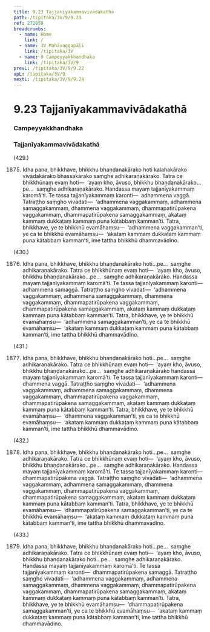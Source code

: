 ```yaml
---
title: 9.23 Tajjanīyakammavivādakathā
path: /tipitaka/3V/9/9.23
ref: 272059
breadcrumbs:
  - name: Home
    link: /
  - name: 3V Mahāvaggapāḷi
    link: /tipitaka/3V
  - name: 9 Campeyyakkhandhaka
    link: /tipitaka/3V/9
prevL: /tipitaka/3V/9/9.22
upL: /tipitaka/3V/9
nextL: /tipitaka/3V/9/9.24
---
```


# 9.23 Tajjanīyakammavivādakathā

### Campeyyakkhandhaka

### Tajjanīyakammavivādakathā

(429.)

1875. Idha pana, bhikkhave, bhikkhu bhaṇḍanakārako hoti kalahakārako vivādakārako bhassakārako saṃghe adhikaraṇakārako. Tatra ce bhikkhūnaṃ evaṃ hoti—  ‘ayaṃ kho, āvuso, bhikkhu bhaṇḍanakārako…pe…  saṃghe adhikaraṇakārako. Handassa mayaṃ tajjanīyakammaṃ karomā’ti. Te tassa tajjanīyakammaṃ karonti—  adhammena vaggā. Tatraṭṭho saṃgho vivadati—  ‘adhammena vaggakammaṃ, adhammena samaggakammaṃ, dhammena vaggakammaṃ, dhammapatirūpakena vaggakammaṃ, dhammapatirūpakena samaggakammaṃ, akataṃ kammaṃ dukkaṭaṃ kammaṃ puna kātabbaṃ kamman’ti. Tatra, bhikkhave, ye te bhikkhū evamāhaṃsu—  ‘adhammena vaggakamman’ti, ye ca te bhikkhū evamāhaṃsu—  ‘akataṃ kammaṃ dukkaṭaṃ kammaṃ puna kātabbaṃ kamman’ti, ime tattha bhikkhū dhammavādino.

(430.)

1876. Idha pana, bhikkhave, bhikkhu bhaṇḍanakārako hoti…pe…  saṃghe adhikaraṇakārako. Tatra ce bhikkhūnaṃ evaṃ hoti—  ‘ayaṃ kho, āvuso, bhikkhu bhaṇḍanakārako…pe…  saṃghe adhikaraṇakārako. Handassa mayaṃ tajjanīyakammaṃ karomā’ti. Te tassa tajjanīyakammaṃ karonti—  adhammena samaggā. Tatraṭṭho saṃgho vivadati—  ‘adhammena vaggakammaṃ, adhammena samaggakammaṃ, dhammena vaggakammaṃ, dhammapatirūpakena vaggakammaṃ, dhammapatirūpakena samaggakammaṃ, akataṃ kammaṃ dukkaṭaṃ kammaṃ puna kātabbaṃ kamman’ti. Tatra, bhikkhave, ye te bhikkhū evamāhaṃsu—  ‘adhammena samaggakamman’ti, ye ca te bhikkhū evamāhaṃsu—  ‘akataṃ kammaṃ dukkaṭaṃ kammaṃ puna kātabbaṃ kamman’ti, ime tattha bhikkhū dhammavādino.

(431.)

1877. Idha pana, bhikkhave, bhikkhu bhaṇḍanakārako hoti…pe…  saṃghe adhikaraṇakārako. Tatra ce bhikkhūnaṃ evaṃ hoti—  ‘ayaṃ kho, āvuso, bhikkhu bhaṇḍanakārako…pe…  saṃghe adhikaraṇakārako handassa mayaṃ tajjanīyakammaṃ karomā’ti. Te tassa tajjanīyakammaṃ karonti—  dhammena vaggā. Tatraṭṭho saṃgho vivadati—  ‘adhammena vaggakammaṃ, adhammena samaggakammaṃ, dhammena vaggakammaṃ, dhammapatirūpakena vaggakammaṃ, dhammapatirūpakena samaggakammaṃ, akataṃ kammaṃ dukkaṭaṃ kammaṃ puna kātabbaṃ kamman’ti. Tatra, bhikkhave, ye te bhikkhū evamāhaṃsu—  ‘dhammena vaggakamman’ti, ye ca te bhikkhū evamāhaṃsu—  ‘akataṃ kammaṃ dukkaṭaṃ kammaṃ puna kātabbaṃ kamman’ti, ime tattha bhikkhū dhammavādino.

(432.)

1878. Idha pana, bhikkhave, bhikkhu bhaṇḍanakārako hoti…pe…  saṃghe adhikaraṇakārako. Tatra ce bhikkhūnaṃ evaṃ hoti—  ‘ayaṃ kho, āvuso, bhikkhu bhaṇḍanakārako…pe…  saṃghe adhikaraṇakārako. Handassa mayaṃ tajjanīyakammaṃ karomā’ti. Te tassa tajjanīyakammaṃ karonti—  dhammapatirūpakena vaggā. Tatraṭṭho saṃgho vivadati—  ‘adhammena vaggakammaṃ, adhammena samaggakammaṃ, dhammena vaggakammaṃ, dhammapatirūpakena vaggakammaṃ, dhammapatirūpakena samaggakammaṃ, akataṃ kammaṃ dukkaṭaṃ kammaṃ puna kātabbaṃ kamman’ti. Tatra, bhikkhave, ye te bhikkhū evamāhaṃsu—  ‘dhammapatirūpakena samaggakamman’ti, ye ca te bhikkhū evamāhaṃsu—  ‘akataṃ kammaṃ dukkaṭaṃ kammaṃ puna kātabbaṃ kamman’ti, ime tattha bhikkhū dhammavādino.

(433.)

1879. Idha pana, bhikkhave, bhikkhu bhaṇḍanakārako hoti…pe…  saṃghe adhikaraṇakārako. Tatra ce bhikkhūnaṃ evaṃ hoti—  ‘ayaṃ kho, āvuso, bhikkhu bhaṇḍanakārako hoti…pe…  saṃghe adhikaraṇakārako. Handassa mayaṃ tajjanīyakammaṃ karomā’ti. Te tassa tajjanīyakammaṃ karonti—  dhammapatirūpakena samaggā. Tatraṭṭho saṃgho vivadati—  ‘adhammena vaggakammaṃ, adhammena samaggakammaṃ, dhammena vaggakammaṃ, dhammapatirūpakena vaggakammaṃ, dhammapatirūpakena samaggakammaṃ, akataṃ kammaṃ dukkaṭaṃ kammaṃ puna kātabbaṃ kamman’ti. Tatra, bhikkhave, ye te bhikkhū evamāhaṃsu—  ‘dhammapatirūpakena samaggakamman’ti, ye ca te bhikkhū evamāhaṃsu—  ‘akataṃ kammaṃ dukkaṭaṃ kammaṃ puna kātabbaṃ kamman’ti, ime tattha bhikkhū dhammavādino.


